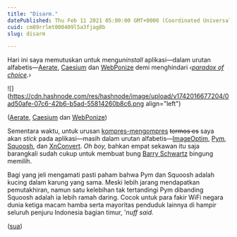 ```yaml
---
title: "Disarm."
datePublished: Thu Feb 11 2021 05:00:00 GMT+0000 (Coordinated Universal Time)
cuid: cm89rrlmt000409l5a3fjag8b
slug: disarm

---
```


Hari ini saya memutuskan untuk meng*uninstall* aplikasi—dalam urutan alfabetis—[Aerate](http://bzgapps.com/aerate), [Caesium](http://saerasoft.com/caesium) dan [WebPonize](http://webponize.org) demi menghindari *‹*[*paradox of choice*](https://en.wikipedia.org/wiki/The_Paradox_of_Choice)*.›*

![](https://cdn.hashnode.com/res/hashnode/image/upload/v1742016677204/0ad50afe-07c6-42b6-b5ad-55814260b8c6.png align="left")

([Aerate](http://bzgapps.com/aerate), [Caesium](http://saerasoft.com/caesium) dan [WebPonize](http://webponize.org))

Sementara waktu, untuk urusan [kompres-mengompres](https://en.wikipedia.org/wiki/Image_compression) <s>termos es</s> saya akan *stick* pada aplikasi—masih dalam urutan alfabetis—[ImageOptim](https://imageoptim.com/mac), [Pym](https://github.com/patr0nus/Pym), [Squoosh](https://squoosh.app), dan [XnConvert](https://xnview.com/en/xnconvert). *Oh boy,* bahkan empat sekawan itu saja barangkali sudah cukup untuk membuat bung [Barry Schwartz](https://en.wikipedia.org/wiki/Barry_Schwartz_\(psychologist\)) bingung memilih.

Bagi yang jeli mengamati pasti paham bahwa Pym dan Squoosh adalah kucing dalam karung yang sama. Meski lebih jarang mendapatkan pemutakhiran, namun satu kelebihan tak tertandingi Pym dibanding Squoosh adalah ia lebih ramah daring. Cocok untuk para fakir WiFi negara dunia ketiga macam hamba serta mayoritas penduduk lainnya di hampir seluruh penjuru Indonesia bagian timur, '*nuff said.*

([sua](https://sua.ist))